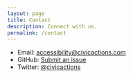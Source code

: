```yaml
---
layout: page
title: Contact
description: Connect with us.
permalink: /contact
---
```


* Email: [accessibility@civicactions.com](mailto:accessibility@civicactions.com)
* GitHub: [Submit an issue](https://github.com/CivicActions/accessibility/issues)
* Twitter: [@civicactions](https://twitter.com/civicactions)
